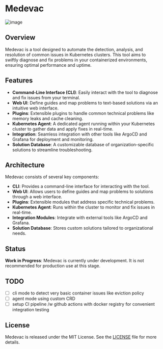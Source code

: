 # Medevac
![image](https://github.com/Medevac-Toolkit/medevac/assets/1908752/4d0ec5bd-d9fd-46b9-b0b3-15d05c48368f)
## Overview

Medevac is a tool designed to automate the detection, analysis, and resolution of common issues in Kubernetes clusters. This tool aims to swiftly diagnose and fix problems in your containerized environments, ensuring optimal performance and uptime.

## Features

- **Command-Line Interface (CLI)**: Easily interact with the tool to diagnose and fix issues from your terminal.
- **Web UI**: Define guides and map problems to text-based solutions via an intuitive web interface.
- **Plugins**: Extensible plugins to handle common technical problems like memory leaks and cache cleaning.
- **Kubernetes Agent**: A dedicated agent running within your Kubernetes cluster to gather data and apply fixes in real-time.
- **Integration**: Seamless integration with other tools like ArgoCD and Grafana for deployment and monitoring.
- **Solution Database**: A customizable database of organization-specific solutions to streamline troubleshooting.

## Architecture

Medevac consists of several key components:

- **CLI**: Provides a command-line interface for interacting with the tool.
- **Web UI**: Allows users to define guides and map problems to solutions through a web interface.
- **Plugins**: Extensible modules that address specific technical problems.
- **Kubernetes Agent**: Runs within the cluster to monitor and fix issues in real-time.
- **Integration Modules**: Integrate with external tools like ArgoCD and Grafana.
- **Solution Database**: Stores custom solutions tailored to organizational needs.

## Status

**Work in Progress**: Medevac is currently under development. It is not recommended for production use at this stage.

## TODO

- [ ] cli mode to detect very basic container issues like eviction policy
- [ ] agent mode using custom CRD
- [ ] setup CI pipeline /w github actions with docker registry for convenient integration testing

## License

Medevac is released under the MIT License. See the [LICENSE](LICENSE) file for more details.

